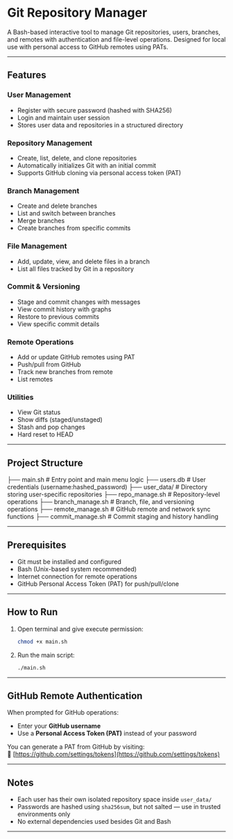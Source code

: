 # Git Repository Manager

A Bash-based interactive tool to manage Git repositories, users, branches, and remotes with authentication and file-level operations. Designed for local use with personal access to GitHub remotes using PATs.

---

##  Features

###  User Management
- Register with secure password (hashed with SHA256)
- Login and maintain user session
- Stores user data and repositories in a structured directory

###  Repository Management
- Create, list, delete, and clone repositories
- Automatically initializes Git with an initial commit
- Supports GitHub cloning via personal access token (PAT)

###  Branch Management
- Create and delete branches
- List and switch between branches
- Merge branches
- Create branches from specific commits

###  File Management
- Add, update, view, and delete files in a branch
- List all files tracked by Git in a repository

###  Commit & Versioning
- Stage and commit changes with messages
- View commit history with graphs
- Restore to previous commits
- View specific commit details

###  Remote Operations
- Add or update GitHub remotes using PAT
- Push/pull from GitHub
- Track new branches from remote
- List remotes

###  Utilities
- View Git status
- Show diffs (staged/unstaged)
- Stash and pop changes
- Hard reset to HEAD

---

## Project Structure

├── main.sh # Entry point and main menu logic
├── users.db # User credentials (username:hashed_password)
├── user_data/ # Directory storing user-specific repositories
├── repo_manage.sh # Repository-level operations
├── branch_manage.sh # Branch, file, and versioning operations
├── remote_manage.sh # GitHub remote and network sync functions
├── commit_manage.sh # Commit staging and history handling


---

## Prerequisites

- Git must be installed and configured
- Bash (Unix-based system recommended)
- Internet connection for remote operations
- GitHub Personal Access Token (PAT) for push/pull/clone

---

##  How to Run

1. Open terminal and give execute permission:
    ```bash
    chmod +x main.sh
    ```

2. Run the main script:
    ```bash
    ./main.sh
    ```

---

## GitHub Remote Authentication

When prompted for GitHub operations:
- Enter your **GitHub username**
- Use a **Personal Access Token (PAT)** instead of your password

You can generate a PAT from GitHub by visiting:  
🔗 [https://github.com/settings/tokens](https://github.com/settings/tokens)

---

## Notes

- Each user has their own isolated repository space inside `user_data/`
- Passwords are hashed using `sha256sum`, but not salted — use in trusted environments only
- No external dependencies used besides Git and Bash

---


